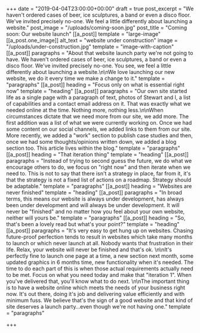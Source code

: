 +++
date = "2019-04-04T23:00:00+00:00"
draft = true
post_excerpt = "We haven't ordered cases of beer, ice sculptures, a band or even a disco floor. We've invited precisely no-one. We feel a little differently about launching a website."
post_image = "/uploads/coming-soon.jpg"
post_title = "Coming soon: Our website launch"
[[a_post]]
template = "large-image"
[[a_post.one_image]]
alt_text = "website under construction"
image = "/uploads/under-construction.jpg"
template = "image-with-caption"
[[a_post]]
paragraphs = "About that website launch party we're not going to have. We haven't ordered cases of beer, ice sculptures, a band or even a disco floor. We've invited precisely no-one. You see, we feel a little differently about launching a website.\n\nWe love launching our new website, we do it every time we make a change to it."
template = "paragraphs"
[[a_post]]
heading = "Focus only on what is essential right now"
template = "heading"
[[a_post]]
paragraphs = "Our own site started life as a single page with a paragraph of text, photos of Stewart and I, a list of capabilities and a contact email address on it. That was exactly what we needed online at the time. Nothing more, nothing less.\n\nWhen circumstances dictate that we need more from our site, we add more. The first addition was a list of what we were currently working on. Once we had some content on our social channels, we added links to them from our site. More recently, we added a \"work\" section to publish case studies and then, once we had some thoughts/opinions written down, we added a blog section too. This article lives within the blog."
template = "paragraphs"
[[a_post]]
heading = "That iteration thing"
template = "heading"
[[a_post]]
paragraphs = "Instead of trying to second guess the future, we do what we encourage others to do, we focus on \"right now\" and then iterate when we need to. This is not to say that there isn't a strategy in place, far from it, it's that the strategy is not a fixed list of actions on a roadmap. Strategy should be adaptable."
template = "paragraphs"
[[a_post]]
heading = "Websites are never finished"
template = "heading"
[[a_post]]
paragraphs = "In broad terms, this means our website is always under development, has always been under development and will always be under development. It will never be \"finished\" and no matter how you feel about your own website, neither will yours be."
template = "paragraphs"
[[a_post]]
heading = "So, that's been a lovely read but what's your point?"
template = "heading"
[[a_post]]
paragraphs = "It's very easy to get hung up on websites. Chasing future-proof perfection tends to result in websites which take many months to launch or which never launch at all. Nobody wants that frustration in their life. Relax, your website will never be finished and that's ok. \n\nIt's perfectly fine to launch one page at a time, a new section next month, some updated graphics in 6 months time, new functionality when it's needed. The time to do each part of this is when those actual requirements actually need to be met. Focus on what you need today and make that \"iteration 1\". When you've delivered that, you'll know what to do next. \n\nThe important thing is to have a website online which meets the needs of your business right now. It's out there, doing it's job and delivering value efficiently and with minimum fuss. We believe that's the sign of a good website and that kind of site deserves a launch party…even though we're not having one."
template = "paragraphs"

+++
